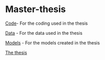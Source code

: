 # Master-thesis

[Code](https://andreasbj77.github.io/Repository---Andreas-Borup-Joergensen/Master-thesis/Code/)- For the coding used in the thesis

[Data](https://andreasbj77.github.io/Repository---Andreas-Borup-Joergensen/Master-thesis/Data/) - For the data used in the thesis

[Models](https://andreasbj77.github.io/Repository---Andreas-Borup-Joergensen/Master-thesis/Models/) - For the models created in the thesis

[The thesis](https://andreasbj77.github.io/Repository---Andreas-Borup-Joergensen/Master-thesis/Speciale.pdf)
